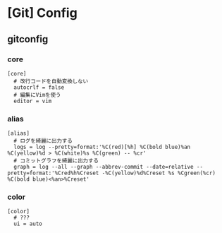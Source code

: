 # [Git] Config


gitconfig
---------

### core

```
[core]
  # 改行コードを自動変換しない
  autocrlf = false
  # 編集にVimを使う
  editor = vim
```

### alias

```
[alias]
  # ログを綺麗に出力する
  logs = log --pretty=format:'%C(red)[%h] %C(bold blue)%an %C(yellow)%d > %C(white)%s %C(green) -- %cr'
  # コミットグラフを綺麗に出力する
  graph = log --all --graph --abbrev-commit --date=relative --pretty=format:'%Cred%h%Creset -%C(yellow)%d%Creset %s %Cgreen(%cr) %C(bold blue)<%an>%Creset'
```

### color

```
[color]
  # ???
  ui = auto
```
